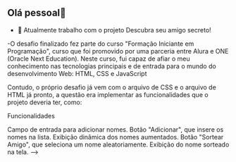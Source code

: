 ## Olá pessoal👋


- 🔭 Atualmente trabalho com o projeto Descubra seu amigo secreto!

-O desafio finalizado fez parte do curso "Formação Iniciante em Programação", curso que foi promovido por uma parceria entre Alura e ONE (Oracle Next Education). Neste curso, fui capaz de afiar o meu conhecimento nas tecnologias principais e de entrada para o mundo do desenvolvimento Web: HTML, CSS e JavaScript

Contudo, o próprio desafio já vem com o arquivo de CSS e o arquivo de HTML já pronto, a questão era implementar as funcionalidades que o projeto deveria ter, como:

Funcionalidades

Campo de entrada para adicionar nomes.
Botão "Adicionar", que insere os nomes na lista.
Exibição dinâmica dos nomes aumentados.
Botão "Sortear Amigo", que seleciona um nome aleatoriamente.
Exibição do nome sorteado na tela.
-->
